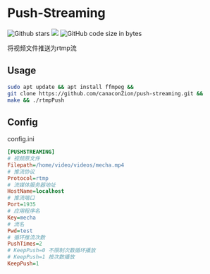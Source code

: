 # Push-Streaming
![Github stars](https://img.shields.io/github/stars/canaconZion/push-streaming.svg) [![](https://img.shields.io/badge/main-push_streaming-blue)](https://github.com/canaconZion/push-streaming) 
![GitHub code size in bytes](https://img.shields.io/github/languages/code-size/canaconZion/push-streaming)
> 
将视频文件推送为rtmp流

## Usage
```bash
sudo apt update && apt install ffmpeg &&
git clone https://github.com/canaconZion/push-streaming.git &&
make && ./rtmpPush
```
## Config
config.ini
```ini
[PUSHSTREAMING]
# 视频原文件
Filepath=/home/video/videos/mecha.mp4 
# 推流协议
Protocol=rtmp 
# 流媒体服务器地址
HostName=localhost 
# 推流端口
Port=1935 
# 应用程序名
Key=mecha
# 流名
Pwd=test
# 循环推流次数
PushTimes=2 
# KeepPush=0 不限制次数循环播放
# KeepPush=1 按次数播放
KeepPush=1
```
